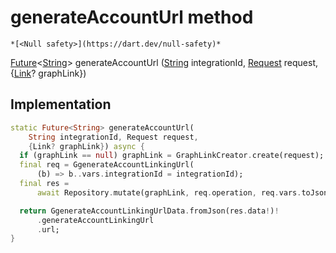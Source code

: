 


# generateAccountUrl method




    *[<Null safety>](https://dart.dev/null-safety)*




[Future](https://api.flutter.dev/flutter/dart-async/Future-class.html)&lt;[String](https://api.flutter.dev/flutter/dart-core/String-class.html)> generateAccountUrl
([String](https://api.flutter.dev/flutter/dart-core/String-class.html) integrationId, [Request](../../yonomi-sdk/Request-class.md) request, {[Link](https://pub.dev/documentation/gql_link/0.4.2/link/Link-class.html)? graphLink})








## Implementation

```dart
static Future<String> generateAccountUrl(
    String integrationId, Request request,
    {Link? graphLink}) async {
  if (graphLink == null) graphLink = GraphLinkCreator.create(request);
  final req = GgenerateAccountLinkingUrl(
      (b) => b..vars.integrationId = integrationId);
  final res =
      await Repository.mutate(graphLink, req.operation, req.vars.toJson());

  return GgenerateAccountLinkingUrlData.fromJson(res.data!)!
      .generateAccountLinkingUrl
      .url;
}
```







